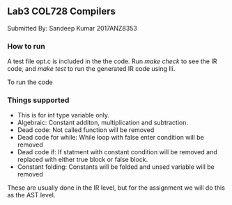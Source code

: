 ## Lab3 COL728 Compilers
Submitted By: Sandeep Kumar
2017ANZ8353

### How to run
A test file opt.c is included in the the code.
Run
*make check*
to see the IR code, and
*make test*
to run the generated IR code using lli.

To run the code

### Things supported
* This is for int type variable only.
* Algebraic: Constant additon, multiplication and subtraction.
* Dead code: Not called function will be removed
* Dead code for while: While loop with false enter condition will be removed
* Dead code if: If statment with constant condition will be removed and replaced with either true block or false block.
* Constant folding: Constants will be folded  and unsed variable will be removed

These are usually done in the IR level, but for the assignment we will do this as the AST level.
